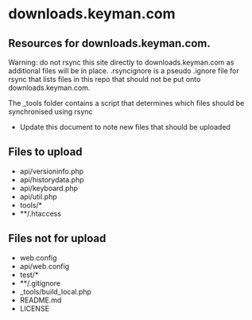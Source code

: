 # downloads.keyman.com

## Resources for downloads.keyman.com.

Warning: do not rsync this site directly to downloads.keyman.com
as additional files will be in place. .rsyncignore is a pseudo
.ignore file for rsync that lists files in this repo that should
not be put onto downloads.keyman.com.

The _tools folder contains a script that determines which files should
be synchronised using rsync

* Update this document to note new files that should be uploaded

## Files to upload

* api/versioninfo.php
* api/historydata.php
* api/keyboard.php
* api/util.php
* tools/*
* **/.htaccess

## Files not for upload

* web.config
* api/web.config
* test/*
* **/.gitignore
* _tools/build_local.php
* README.md
* LICENSE